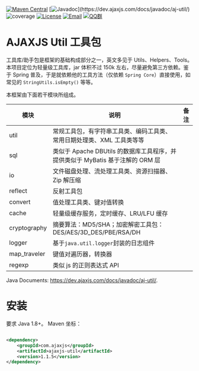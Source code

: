 [![Maven Central](https://img.shields.io/maven-central/v/com.ajaxjs/ajaxjs-util?label=Latest%20Release)](https://central.sonatype.com/artifact/com.ajaxjs/ajaxjs-util)
[![Javadoc](https://img.shields.io/badge/javadoc-1.1.5-brightgreen.svg?)](https://dev.ajaxjs.com/docs/javadoc/aj-util/)
![coverage](https://img.shields.io/badge/coverage-80%25-yellowgreen.svg?maxAge=2592000)
[![License](https://img.shields.io/badge/license-Apache--2.0-green.svg?longCache=true&style=flat)](http://www.apache.org/licenses/LICENSE-2.0.txt)
[![Email](https://img.shields.io/badge/Contact--me-Email-orange.svg)](mailto:frank@ajaxjs.com)
[![QQ群](https://framework.ajaxjs.com/static/qq.svg)](https://shang.qq.com/wpa/qunwpa?idkey=3877893a4ed3a5f0be01e809e7ac120e346102bd550deb6692239bb42de38e22)

# AJAXJS Util 工具包

工具库/助手包是框架的基础构成部分之一，英文多见于 Utils、Helpers、Tools。本项目定位为轻量级工具库，jar 体积不过 150k 左右，尽量避免第三方依赖。鉴于 Spring
普及，于是就依赖他的工具方法（仅依赖 `Spring Core`）直接使用，如常见的 `StringUtils.isEmpty()` 等等。

本框架由下面若干模块所组成。

| 模块           | 说明                                                     | 备注 |
|--------------|--------------------------------------------------------|----|
| util         | 常规工具包，有字符串工具类、编码工具类、常用日期处理类、XML 工具类等等                  |    |
| sql          | 类似于 Apache DBUtils 的数据库工具程序，并提供类似于 MyBatis 基于注解的 ORM 层 |    |
| io           | 文件磁盘处理、流处理工具类、资源扫描器、Zip 解压缩                            |    |
| reflect      | 反射工具包                                                  |    |
| convert      | 值处理工具类、键对值转换                                           |    |
| cache        | 轻量级缓存服务，定时缓存、LRU/LFU 缓存                                |    |
| cryptography | 摘要算法：MD5/SHA；加密解密工具包： DES/AES/3D_DES/PBE/RSA/DH        |    |
| logger       | 基于`java.util.logger`封装的日志组件                            |    |                                                                                                                                          | [文档](https://gitee.com/sp42_admin/aj-utils/wikis/%E5%8F%AF%E7%83%AD%E6%9B%B4%E6%96%B0%E7%9A%84%E9%85%8D%E7%BD%AE%E4%B8%AD%E5%BF%83?sort_id=4390527) |
| map_traveler | 键值对遍历器，转换器                                             |    |                                                                                                                                          | [文档](https://gitee.com/sp42_admin/aj-utils/wikis/%E5%8F%AF%E7%83%AD%E6%9B%B4%E6%96%B0%E7%9A%84%E9%85%8D%E7%BD%AE%E4%B8%AD%E5%BF%83?sort_id=4390527) |
| regexp       | 类似 js 的正则表达式 API                                       |    |

<!-- | sdk_free     | 各种云厂商都为开发者提供各种 SDK 方便调用其 API，完成各种服务。但是又依赖洁癖的我痛恨“依赖地狱”。各种服务调用无非 HTTP 协议下去调用 API。API 接口是基础。于是我尝试收集各厂商的纯 HTTP API 调用例子，免除依赖。可能功能不是最全的，只是提供了基础的调用，以后希望通过不断完善来增强。 | [文档](https://gitee.com/sp42_admin/aj-utils/wikis/%E7%AE%80%E4%BB%8B?sort_id=4385414)                                                                | -->

Java Documents: https://dev.ajaxjs.com/docs/javadoc/aj-util/.

# 安装

要求 Java 1.8+。 Maven 坐标：

```xml

<dependency>
    <groupId>com.ajaxjs</groupId>
    <artifactId>ajaxjs-util</artifactId>
    <version>1.1.5</version>
</dependency>
```